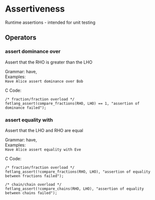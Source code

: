 # Assertiveness
Runtime assertions - intended for unit testing
## Operators
### assert dominance over
Assert that the RHO is greater than the LHO  

Grammar: have,   
Examples:  
`Have Alice assert dominance over Bob`  

C Code:  

    /* fraction/fraction overload */
    fetlang_assert(compare_fractions(RHO, LHO) == 1, "assertion of dominance failed");  

### assert equality with
Assert that the LHO and RHO are equal  

Grammar: have,   
Examples:  
`Have Alice assert equality with Eve`  

C Code:  

    /* fraction/fraction overload */
    fetlang_assert(!compare_fractions(RHO, LHO), "assertion of equality between fractions failed");  

    /* chain/chain overload */
    fetlang_assert(!compare_chains(RHO, LHO), "assertion of equality between chains failed");  

